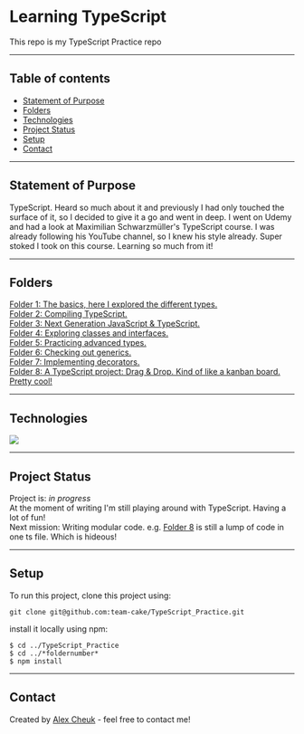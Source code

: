 # Learning TypeScript

This repo is my TypeScript Practice repo

---

## Table of contents

- [Statement of Purpose](#statement-of-purpose)
- [Folders](#folders)
- [Technologies](#technologies)
- [Project Status](#project-status)
- [Setup](#setup)
- [Contact](#contact)

---

## Statement of Purpose

TypeScript. Heard so much about it and previously I had only touched the surface of it, so I decided to give it a go and went in deep. I went on Udemy and had a look at Maximilian Schwarzmüller's TypeScript course. I was already following his YouTube channel, so I knew his style already. Super stoked I took on this course. Learning so much from it!

---

## Folders

   
[Folder 1: The basics, here I explored the different types.](https://github.com/team-cake/TypeScript_Practice/tree/master/1)  
[Folder 2: Compiling TypeScript.](https://github.com/team-cake/TypeScript_Practice/tree/master/2)  
[Folder 3: Next Generation JavaScript & TypeScript.](https://github.com/team-cake/TypeScript_Practice/tree/master/3)  
[Folder 4: Exploring classes and interfaces.](https://github.com/team-cake/TypeScript_Practice/tree/master/4)  
[Folder 5: Practicing advanced types.](https://github.com/team-cake/TypeScript_Practice/tree/master/5)  
[Folder 6: Checking out generics.](https://github.com/team-cake/TypeScript_Practice/tree/master/6)  
[Folder 7: Implementing decorators.](https://github.com/team-cake/TypeScript_Practice/tree/master/7)  
[Folder 8: A TypeScript project: Drag & Drop. Kind of like a kanban board. Pretty cool!](https://github.com/team-cake/TypeScript_Practice/tree/master/8)  

---

## Technologies

![](https://img.shields.io/badge/Code-TypeScript-informational?style=plastic&logo=typescript)

---

## Project Status

Project is: _in progress_  
At the moment of writing I'm still playing around with TypeScript. Having a lot of fun!  
Next mission: Writing modular code. e.g. [Folder 8](https://github.com/team-cake/TypeScript_Practice/tree/master/8) is still a lump of code in one ts file. Which is hideous!  

---

## Setup

To run this project, clone this project using:  

```
git clone git@github.com:team-cake/TypeScript_Practice.git
```

install it locally using npm:

```
$ cd ../TypeScript_Practice  
$ cd ../*foldernumber*  
$ npm install  
```

---

## Contact

Created by [Alex Cheuk](https://www.linkedin.com/in/alex-cheuk/) - feel free to contact me!



